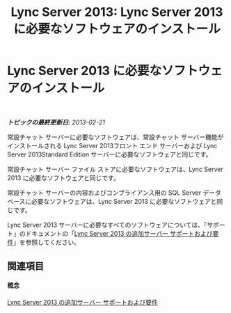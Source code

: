 ﻿---
title: 'Lync Server 2013: Lync Server 2013 に必要なソフトウェアのインストール'
TOCTitle: Lync Server 2013 に必要なソフトウェアのインストール
ms:assetid: 4a3a6a5c-1dc5-4dab-9201-a0df04ba9bfb
ms:mtpsurl: https://technet.microsoft.com/ja-jp/library/JJ204856(v=OCS.15)
ms:contentKeyID: 48271995
ms.date: 05/19/2016
mtps_version: v=OCS.15
ms.translationtype: HT
---

# Lync Server 2013 に必要なソフトウェアのインストール

 

_**トピックの最終更新日:** 2013-02-21_

常設チャット サーバーに必要なソフトウェアは、常設チャット サーバー機能がインストールされる Lync Server 2013フロント エンド サーバーおよび Lync Server 2013Standard Edition サーバーに必要なソフトウェアと同じです。

常設チャット サーバー ファイル ストアに必要なソフトウェアは、Lync Server 2013 に必要なソフトウェアと同じです。

常設チャット サーバーの内容およびコンプライアンス用の SQL Server データベースに必要なソフトウェアは、Lync Server 2013 に必要なソフトウェアと同じです。

Lync Server 2013 サーバーに必要なすべてのソフトウェアについては、「サポート」のドキュメントの「[Lync Server 2013 の追加サーバー サポートおよび要件](lync-server-2013-additional-server-support-and-requirements.md)」を参照してください。

## 関連項目

#### 概念

[Lync Server 2013 の追加サーバー サポートおよび要件](lync-server-2013-additional-server-support-and-requirements.md)

